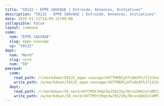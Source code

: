 ```yaml
---
title: "59132 - EPPE SAUVAGE | Entraide, Annonces, Initiatives"
description: "59132 - EPPE SAUVAGE | Entraide, Annonces, Initiatives"
date: 2020-01-11T14:09:21+09:00
collapsible: false
layout: commune
comm:
  nom: "EPPE SAUVAGE"
  slug: eppe-sauvage
  cp: "59132"
dept:
  nom: "Nord"
  slug: nord
  num: "59"
peerpad:
  comm:
    read_path: /r/markdown/59132_eppe-sauvage/4XTTM6RCyhTsQm3FhJf11C6snBhQskZ1n2LECdKq1V8JmpPkD
    write_path: /w/markdown/59132_eppe-sauvage/4XTTM6RCyhTsQm3FhJf11C6snBhQskZ1n2LECdKq1V8JmpPkD-K3TgURns3xhaN2XwPPZ65j9z4gYmWxzSJPqAV9i5NWTGh1EPvQtSz5PHZF4jGa2jdxGjNQBwq54kV2oNYqKBQv3HCuKPwtLdU43RC7rGd5vaAChBajW9L6DCmRNHqewfgg2NAkMo
  dept:
    read_path: /r/markdown/59_nord/4XTTM3t39qn3wJ5h23Xy7DcxsGHU2vCoMP2z3iS4TUn3TrtdJ
    write_path: /w/markdown/59_nord/4XTTM3t39qn3wJ5h23Xy7DcxsGHU2vCoMP2z3iS4TUn3TrtdJ-K3TgTuZGkuZqXfr6fpmH7pGsMT6ndvZQMyRDze5QBt7XScLWHoBi246kLoDKpTH2Yo4f3AFSSJqGc2ozvNww7qPLqsDjpvahxCbQ6F5znbfjp6kVgaDcTYc9LyhwSfYuCevnvZUQ
---
```


